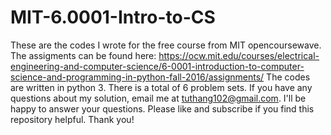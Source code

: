 # MIT-6.0001-Intro-to-CS
These are the codes I wrote for the free course from MIT opencoursewave. The assigments can be found here: https://ocw.mit.edu/courses/electrical-engineering-and-computer-science/6-0001-introduction-to-computer-science-and-programming-in-python-fall-2016/assignments/
The codes are written in python 3. There is a total of 6 problem sets. If you have any questions about my solution, email me at tuthang102@gmail.com. I'll be happy to answer your questions. Please like and subscribe if you find this repository helpful. Thank you!
